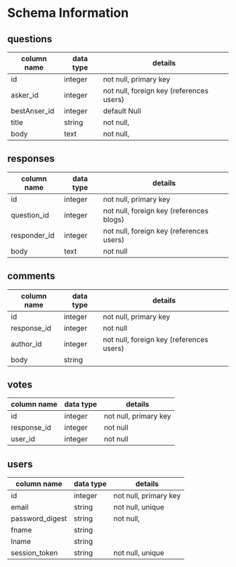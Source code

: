 # Schema Information

## questions
column name | data type | details
------------|-----------|-----------------------
id          | integer   | not null, primary key
asker_id    | integer   | not null, foreign key (references users)
bestAnser_id| integer   | default Null
title       | string    | not null,
body        | text      | not null,


## responses
column name | data type | details
------------|-----------|-----------------------
id          | integer   | not null, primary key
question_id | integer   | not null, foreign key (references blogs)
responder_id| integer   | not null, foreign key (references users)
body        | text      | not null


## comments
column name | data type | details
------------|-----------|-----------------------
id          | integer   | not null, primary key
response_id | integer   | not null
author_id   | integer   | not null, foreign key (references users)
body        | string    |

## votes
column name | data type | details
------------|-----------|-----------------------
id          | integer   | not null, primary key
response_id | integer   | not null
user_id     | integer   | not null

## users
column name     | data type | details
----------------|-----------|-----------------------
id              | integer   | not null, primary key
email           | string    | not null, unique
password_digest | string    | not null,
fname           | string    |
lname           | string    |
session_token   | string    | not null, unique
